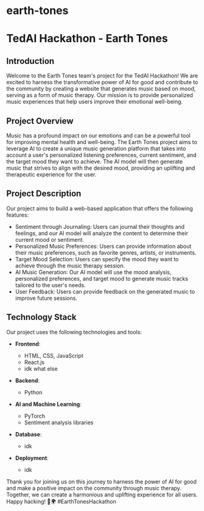 # earth-tones
# TedAI Hackathon - Earth Tones

## Introduction
Welcome to the Earth Tones team's project for the TedAI Hackathon! We are excited to harness the transformative power of AI for good and contribute to the community by creating a website that generates music based on mood, serving as a form of music therapy. Our mission is to provide personalized music experiences that help users improve their emotional well-being.

## Project Overview
Music has a profound impact on our emotions and can be a powerful tool for improving mental health and well-being. The Earth Tones project aims to leverage AI to create a unique music generation platform that takes into account a user's personalized listening preferences, current sentiment, and the target mood they want to achieve. The AI model will then generate music that strives to align with the desired mood, providing an uplifting and therapeutic experience for the user.

## Project Description
Our project aims to build a web-based application that offers the following features:
- Sentiment through Journaling: Users can journal their thoughts and feelings, and our AI model will analyze the content to determine their current mood or sentiment.
- Personalized Music Preferences: Users can provide information about their music preferences, such as favorite genres, artists, or instruments.
- Target Mood Selection: Users can specify the mood they want to achieve through the music therapy session.
- AI Music Generation: Our AI model will use the mood analysis, personalized preferences, and target mood to generate music tracks tailored to the user's needs.
- User Feedback: Users can provide feedback on the generated music to improve future sessions.

## Technology Stack
Our project uses the following technologies and tools:

- **Frontend**:
  - HTML, CSS, JavaScript
  - React.js
  - idk what else
  
- **Backend**:
  - Python

- **AI and Machine Learning**:
  - PyTorch 
  - Sentiment analysis libraries
  
- **Database**:
  - idk
  
- **Deployment**:
  - idk

Thank you for joining us on this journey to harness the power of AI for good and make a positive impact on the community through music therapy. Together, we can create a harmonious and uplifting experience for all users. Happy hacking! 🎵🌍 #EarthTonesHackathon
